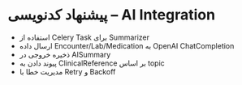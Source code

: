 # پیشنهاد کدنویسی – AI Integration
- استفاده از Celery Task برای Summarizer
- ارسال داده Encounter/Lab/Medication به OpenAI ChatCompletion
- ذخیره خروجی در AISummary
- پیوند دادن به ClinicalReference بر اساس topic
- مدیریت خطا با Retry و Backoff